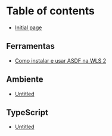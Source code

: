 # Table of contents

* [Initial page](README.md)

## Ferramentas

* [Como instalar e usar ASDF na WLS 2](ferramentas/untitled.md)

## Ambiente

* [Untitled](ambiente/untitled.md)

## TypeScript

* [Untitled](typescript/untitled.md)


